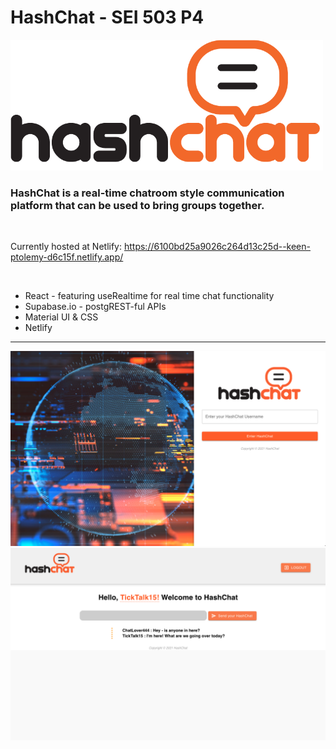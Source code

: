 # HashChat - SEI 503 P4

<img src="./src/assets/images/HashChat_01.png" width="500" alt="HashChat Logo">
<!-- <img src="./src/assets/images/hashchat_logo_whitebg.png" width="250" alt="HashChat Logo"> -->

### HashChat is a real-time chatroom style communication platform that can be used to bring groups together. 

<br/>

Currently hosted at Netlify: <a href="https://6100bd25a9026c264d13c25d--keen-ptolemy-d6c15f.netlify.app/">https://6100bd25a9026c264d13c25d--keen-ptolemy-d6c15f.netlify.app/</a>

<br/>

* React - featuring useRealtime for real time chat functionality
* Supabase.io - postgREST-ful APIs
* Material UI & CSS
* Netlify

<hr/>

<img src="./src/assets/images/hashchat_screen1.png" width="700" alt="HashChat Screenshot">

<br/>

<img src="./src/assets/images/hashchat_screen2.png" width="700" alt="HashChat Screenshot">

